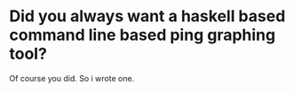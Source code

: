 # Did you always want a haskell based command line based ping graphing tool?

Of course you did. So i wrote one.



